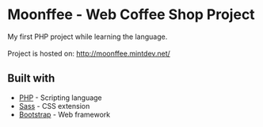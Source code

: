 # Moonffee - Web Coffee Shop Project

My first PHP project while learning the language. <br /><br />
Project is hosted on: http://moonffee.mintdev.net/

## Built with

* [PHP](https://www.php.net/) - Scripting language
* [Sass](https://sass-lang.com/) - CSS extension
* [Bootstrap](https://getbootstrap.com/) - Web framework
